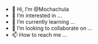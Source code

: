 - 👋 Hi, I’m @Mochachula
- 👀 I’m interested in ...
- 🌱 I’m currently learning ...
- 💞️ I’m looking to collaborate on ...
- 📫 How to reach me ...

<!---
Mochachula/Mochachula is a ✨ special ✨ repository because its `README.md` (this file) appears on your GitHub profile.
You can click the Preview link to take a look at your changes.
--->
